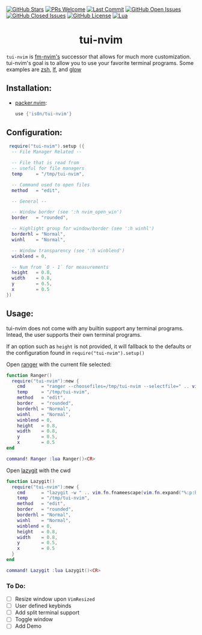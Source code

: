 [![GitHub Stars](https://img.shields.io/github/stars/is0n/tui-nvim.svg?style=social&label=Star&maxAge=2592000)](https://github.com/is0n/tui-nvim/stargazers/)
[![PRs Welcome](https://img.shields.io/badge/PRs-welcome-brightgreen.svg)](http://makeapullrequest.com)
[![Last Commit](https://img.shields.io/github/last-commit/is0n/tui-nvim)](https://github.com/is0n/tui-nvim/pulse)
[![GitHub Open Issues](https://img.shields.io/github/issues/is0n/tui-nvim.svg)](https://github.com/is0n/tui-nvim/issues/)
[![GitHub Closed Issues](https://img.shields.io/github/issues-closed/is0n/tui-nvim.svg)](https://github.com/is0n/tui-nvim/issues?q=is%3Aissue+is%3Aclosed)
[![GitHub License](https://img.shields.io/github/license/is0n/tui-nvim?logo=GNU)](https://github.com/is0n/tui-nvim/blob/master/LICENSE)
[![Lua](https://img.shields.io/badge/Lua-2C2D72?logo=lua&logoColor=white)](https://github.com/is0n/fm-nvim/search?l=lua)

<h1 align='center'>tui-nvim</h1>

`tui-nvim` is [fm-nvim's](https://github.com/is0n/fm-nvim) successor that allows for much more customization.
tui-nvim's goal is to allow you to use your favorite terminal programs. Some examples are [zsh](https://www.zsh.org/), [lf](https://github.com/gokcehan/lf/), and [glow](https://github.com/charmbracelet/glow)

## Installation:

- [packer.nvim](https://github.com/wbthomason/packer.nvim):
  ```lua
  use {'is0n/tui-nvim'}
  ```

## Configuration:
```lua
 require("tui-nvim").setup ({
  -- File Manager Related --

  -- File that is read from
  -- useful for file managers
  temp     = "/tmp/tui-nvim",

  -- Command used to open files
  method   = "edit",

  -- General --

  -- Window border (see ':h nvim_open_win')
  border   = "rounded",

  -- Highlight group for window/border (see ':h winhl')
  borderhl = "Normal",
  winhl    = "Normal",

  -- Window transparency (see ':h winblend')
  winblend = 0,

  -- Num from `0 - 1` for measurements
  height   = 0.8,
  width    = 0.8,
  y        = 0.5,
  x        = 0.5
})
```

## Usage:
tui-nvim does not come with any builtin support any terminal programs.
Intead, the user supports their own terminal programs.

If an option such as `height` is not provided, it will fallback to the defaults or the configuration found in `require("tui-nvim").setup()`

Open [ranger](https://github.com/ranger/ranger) with the current file selected:
```lua
function Ranger()
  require("tui-nvim"):new {
    cmd      = "ranger --choosefiles=/tmp/tui-nvim --selectfile=" .. vim.fn.fnameescape(vim.fn.expand("%:p"))
    temp     = "/tmp/tui-nvim",
    method   = "edit",
    border   = "rounded",
    borderhl = "Normal",
    winhl    = "Normal",
    winblend = 0,
    height   = 0.8,
    width    = 0.8,
    y        = 0.5,
    x        = 0.5
end

command! Ranger :lua Ranger()<CR>
```

Open [lazygit](https://github.com/jesseduffield/lazygit) with the cwd
```lua
function Lazygit()
  require("tui-nvim"):new {
    cmd      = "lazygit -w " .. vim.fn.fnameescape(vim.fn.expand("%:p:h"))
    temp     = "/tmp/tui-nvim",
    method   = "edit",
    border   = "rounded",
    borderhl = "Normal",
    winhl    = "Normal",
    winblend = 0,
    height   = 0.8,
    width    = 0.8,
    y        = 0.5,
    x        = 0.5
  }
end

command! Lazygit :lua Lazygit()<CR>
```

### To Do:
- [ ] Resize window upon `VimResized`
- [ ] User defined keybinds
- [ ] Add split terminal support
- [ ] Toggle window
- [ ] Add Demo
